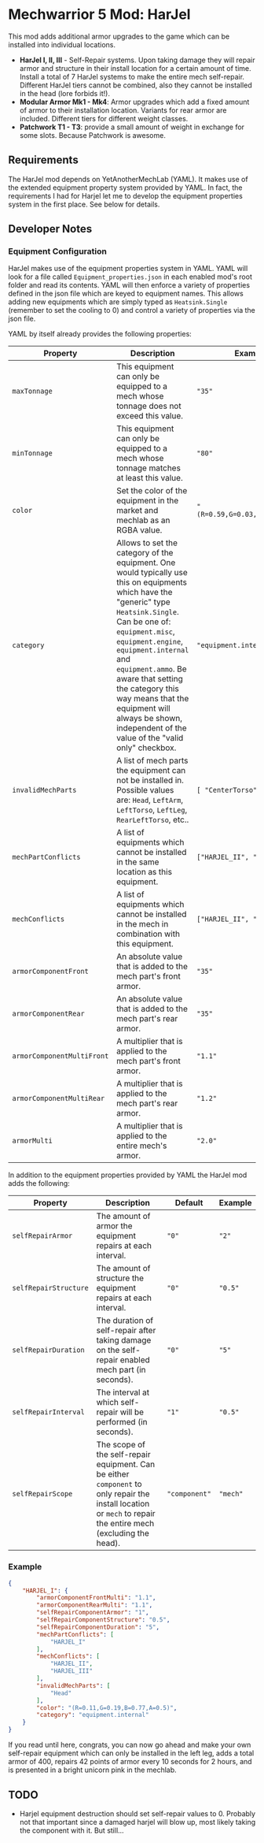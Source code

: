 # Mechwarrior 5 Mod: HarJel

This mod adds additional armor upgrades to the game which can be installed into individual locations.

- **HarJel I, II, III** - Self-Repair systems. Upon taking damage they will repair armor and structure in their install location for a certain amount of time. Install a total of 7 HarJel systems to make the entire mech self-repair. Different HarJel tiers cannot be combined, also they cannot be installed in the head (lore forbids it!).
- **Modular Armor Mk1 - Mk4**: Armor upgrades which add a fixed amount of armor to their installation location. Variants for rear armor are included. Different tiers for different weight classes.
- **Patchwork T1 - T3**: provide a small amount of weight in exchange for some slots. Because Patchwork is awesome.

## Requirements

The HarJel mod depends on YetAnotherMechLab (YAML). It makes use of the extended equipment property system provided by YAML. In fact, the requirements I
had for Harjel let me to develop the equipment properties system in the first place. See below for details.

## Developer Notes

### Equipment Configuration

HarJel makes use of the equipment properties system in YAML. YAML will look for a file called `Equipment_properties.json` in each enabled mod's
root folder and read its contents. YAML will then enforce a variety of properties defined in the json file which are keyed to equipment names. This
allows adding new equipments which are simply typed as `Heatsink.Single` (remember to set the cooling to 0) and control a variety of properties via
the json file.

YAML by itself already provides the following properties:

|Property|Description|Example|
|---|---|---|
|`maxTonnage`|This equipment can only be equipped to a mech whose tonnage does not exceed this value.|`"35"`|
|`minTonnage`|This equipment can only be equipped to a mech whose tonnage matches at least this value.|`"80"`|
|`color`|Set the color of the equipment in the market and mechlab as an RGBA value.|`"(R=0.59,G=0.03,B=0.11,A=1)"`|
|`category`|Allows to set the category of the equipment. One would typically use this on equipments which have the "generic" type `Heatsink.Single`. Can be one of: `equipment.misc`, `equipment.engine`, `equipment.internal` and `equipment.ammo`. Be aware that setting the category this way means that the equipment will always be shown, independent of the value of the "valid only" checkbox.|`"equipment.internal"`|
|`invalidMechParts`|A list of mech parts the equipment can not be installed in. Possible values are: `Head`, `LeftArm`, `LeftTorso`, `LeftLeg`, `RearLeftTorso`, etc..|`[ "CenterTorso" ]`|
|`mechPartConflicts`|A list of equipments which cannot be installed in the same location as this equipment.|`["HARJEL_II", "HARHEL_III"]`|
|`mechConflicts`|A list of equipments which cannot be installed in the mech in combination with this equipment.|`["HARJEL_II", "HARHEL_III"]`|
|`armorComponentFront`|An absolute value that is added to the mech part's front armor.|`"35"`|
|`armorComponentRear`|An absolute value that is added to the mech part's rear armor.|`"35"`|
|`armorComponentMultiFront`|A multiplier that is applied to the mech part's front armor.|`"1.1"`|
|`armorComponentMultiRear`|A multiplier that is applied to the mech part's rear armor.|`"1.2"`|
|`armorMulti`|A multiplier that is applied to the entire mech's armor.|`"2.0"`|


In addition to the equipment properties provided by YAML the HarJel mod adds the following:

|Property|Description|Default|Example|
|---|---|---|---|
|`selfRepairArmor`|The amount of armor the equipment repairs at each interval.|`"0"`|`"2"`|
|`selfRepairStructure`|The amount of structure the equipment repairs at each interval.|`"0"`|`"0.5"`|
|`selfRepairDuration`|The duration of self-repair after taking damage on the self-repair enabled mech part (in seconds).|`"0"`|`"5"`|
|`selfRepairInterval`|The interval at which self-repair will be performed (in seconds).|`"1"`|`"0.5"`|
|`selfRepairScope`|The scope of the self-repair equipment. Can be either `component` to only repair the install location or `mech` to repair the entire mech (excluding the head).|`"component"`|`"mech"`|

### Example

```json
{
	"HARJEL_I": {
		"armorComponentFrontMulti": "1.1",
		"armorComponentRearMulti": "1.1",
		"selfRepairComponentArmor": "1",
		"selfRepairComponentStructure": "0.5",
		"selfRepairComponentDuration": "5",
		"mechPartConflicts": [
			"HARJEL_I"
		],
		"mechConflicts": [
			"HARJEL_II",
			"HARJEL_III"
		],
		"invalidMechParts": [
			"Head"
		],
		"color": "(R=0.11,G=0.19,B=0.77,A=0.5)",
		"category": "equipment.internal"
	}
}
```

If you read until here, congrats, you can now go ahead and make your own self-repair equipment which can only be installed in the left leg, adds a total armor of 400, repairs 42 points of armor every 10 seconds for 2 hours, and is presented in a bright unicorn pink in the mechlab.

## TODO
- Harjel equipment destruction should set self-repair values to 0. Probably not that important since a damaged harjel will blow up, most likely taking the component with it. But still...
